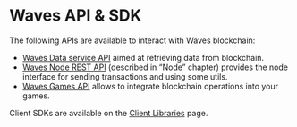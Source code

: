 # Waves API & SDK

The following APIs are available to interact with Waves blockchain:

* [Waves Data service API](/en/building-apps/waves-api-and-sdk/waves-data-service-api) aimed at retrieving data from blockchain.
* [Waves Node REST API](/en/waves-node/node-api) (described in “Node” chapter) provides the node interface for sending transactions and using some utils.
* [Waves Games API](/en/building-apps/waves-api-and-sdk/waves-gaming-api) allows to integrate blockchain operations into your games.

Client SDKs are available on the [Client Libraries](/en/building-apps/waves-api-and-sdk/client-libraries) page.
